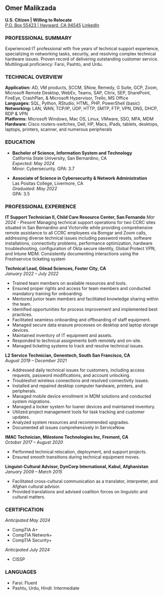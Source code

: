 ## Omer Malikzada
**U.S. Citizen | Willing to Relocate**  
[P.O. Box 55423 | Hayward, CA 94545](mailto:mmalikzada@outlook.com)
[LinkedIn](linkedin.com/in/omer-m-16aa0a66)

### PROFESSIONAL SUMMARY
Experienced IT professional with five years of technical support experience, specializing in networking tasks, security, and resolving complex technical hardware issues. Proven record of delivering outstanding customer service. Multilingual proficiency: Farsi, Pashto, and Urdu.

### TECHNICAL OVERVIEW
**Application:** AD, VM products, SCCM, SNow, Remedy, G Suite, GCP, Zoom, Microsoft Remote Desktop, WebEx, Teams, SAP, Citrix, SEP, SharePoint, FireEye, CrashPlan, & Microsoft Hypervisor, Trello, MS Office  
**Languages:** SQL, Python, RStudio, HTML, PHP, PowerShell (basic)  
**Networking:** LAN, WAN, TCP/IP, UDP, HTTP, SMTP, FTP, VPN, DNS, DHCP, RDP & VPN  
**Platforms:** Microsoft Windows, Mac OS, Linux, VMware, SSO, MFA, MDM  
**Hardware:** Cisco routers-switches, Dell, HP, Macs, iPads, tablets, desktops, laptops, printers, scanner, and numerous peripherals

### EDUCATION
- **Bachelor of Science, Information System and Technology**  
  California State University, San Bernardino, CA  
  *Expected: May 2024*  
  Minor: Cybersecurity. GPA: 3.7

- **Associate of Science in Cybersecurity & Network Administration**  
  Las Positas College, Livermore, CA  
  *Graduated: May 2022*  
  GPA: 3.5

### PROFESSIONAL EXPERIENCE

**IT Support Technician II, Child Care Resource Center, San Fernando**
*Mar 2024 - Present*
Managing technical support operations for two CCRC sites situated in San Bernardino and Victorville while providing comprehensive remote assistance to all CCRC employees via Bomgar and Zoom calls, addressing diverse technical issues including password resets, software installations, connectivity problems, performance optimization, hardware troubleshooting, configuration of Okta secure identity, Global Protect VPN, and Intune MDM. Consistently documenting interactions using the Freshservice ticketing system

**Technical Lead, Gilead Sciences, Foster City, CA**  
*January 2022 – July 2022*
- Trained team members on available resources and tools.
- Ensured proper rights and access for team members and conducted mandatory training for onboarding.
- Mentored junior team members and facilitated knowledge sharing within the team.
- Identified opportunities for process improvement and implemented best practices.
- Facilitated seamless onboarding and offboarding of staff equipment.
- Managed secure data erasure processes on desktop and laptop storage devices.
- Maintained inventory of IT equipment and assets.
- Responded to technical assignments both remotely and on-site.
- Managed ticketing systems to track and resolve technical issues.

**L2 Service Technician, Genentech, South San Francisco, CA**  
*August 2019 – December 2021*
- Addressed daily technical issues for customers, including access requests, password modifications, and account unlocking.
- Troubleshot wireless connections and resolved connectivity issues.
- Installed and repaired desktop computer hardware, printers, and peripherals.
- Managed mobile device enrollment in MDM solutions and conducted system migrations.
- Managed a locker system for loaner devices and maintained inventory.
- Utilized project management tools for task tracking and customer updates.
- Analyzed system resources and recommended upgrades.
- Documented all issues comprehensively in ServiceNow.

**IMAC Technician, Milestone Technologies Inc, Fremont, CA**  
*October 2017 – August 2020*
- Performed technical relocation, deployment, and support projects.
- Ensured smooth transitions during technical equipment moves.

**Linguist-Cultural Advisor, DynCorp International, Kabul, Afghanistan**  
*January 2009 – March 2015*
- Facilitated cross-cultural communication as a translator, interpreter, and Afghan cultural advisor.
- Provided translations and advised coalition forces on linguistic and cultural matters.

### CERTIFICATION  
*Anticipated May 2024*
- CompTIA A+
- CompTIA Network+
- CompTIA Security+

*Anticipated July 2024*
- CISSP 

### LANGUAGES
- Farsi: Fluent
- Pashtu, Urdu, Hindi: Intermediate
